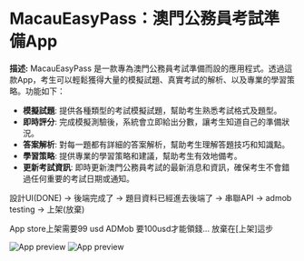 # MacauEasyPass：澳門公務員考試準備App

**描述:**
MacauEasyPass 是一款專為澳門公務員考試準備而設的應用程式。透過這款App，考生可以輕鬆獲得大量的模擬試題、真實考試的解析、以及專業的學習策略。功能如下：

- **模擬試題**: 提供各種類型的考試模擬試題，幫助考生熟悉考試格式及題型。
- **即時評分**: 完成模擬測驗後，系統會立即給出分數，讓考生知道自己的準備狀況。
- **答案解析**: 對每一題都有詳細的答案解析，幫助考生理解答題技巧和知識點。
- **學習策略**: 提供專業的學習策略和建議，幫助考生有效地備考。
- **更新考試資訊**: 即時更新澳門公務員考試的最新消息和資訊，確保考生不會錯過任何重要的考試日期或通知。

設計UI(DONE) -> 後端完成了 -> 題目資料已經進去後端了 -> 串聯API -> admob testing -> 上架(放棄)

App store上架需要99 usd
ADMob 要100usd才能領錢...
放棄在[上架]這步

![App preview](https://imgur.com/a/UhBeVuZ)
![App preview](https://imgur.com/Taw4cdc)
